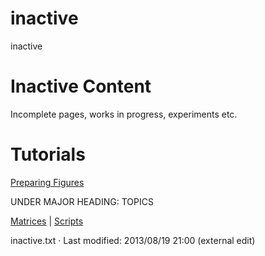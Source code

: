 # inactive

inactive

# Inactive Content

Incomplete pages, works in progress, experiments etc. 

# Tutorials

[Preparing Figures](/dokuwiki/doku.php?id=tutorial:figures "tutorial:figures")

UNDER MAJOR HEADING: TOPICS 

[Matrices](/dokuwiki/doku.php?id=matrices "matrices") | [Scripts](/dokuwiki/doku.php?id=scripts "scripts")

inactive.txt · Last modified: 2013/08/19 21:00 (external edit)
